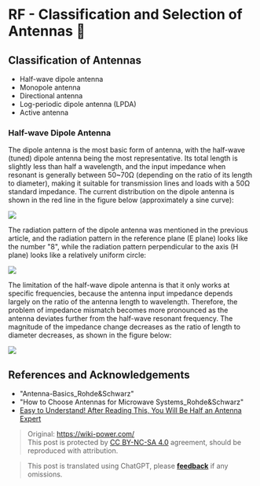 # RF - Classification and Selection of Antennas 🚧

## Classification of Antennas

- Half-wave dipole antenna
- Monopole antenna
- Directional antenna
- Log-periodic dipole antenna (LPDA)
- Active antenna

### Half-wave Dipole Antenna

The dipole antenna is the most basic form of antenna, with the half-wave (tuned) dipole antenna being the most representative. Its total length is slightly less than half a wavelength, and the input impedance when resonant is generally between 50~70Ω (depending on the ratio of its length to diameter), making it suitable for transmission lines and loads with a 50Ω standard impedance. The current distribution on the dipole antenna is shown in the red line in the figure below (approximately a sine curve):

![](https://img.wiki-power.com/d/wiki-media/img/20220620095017.png)

The radiation pattern of the dipole antenna was mentioned in the previous article, and the radiation pattern in the reference plane (E plane) looks like the number "8", while the radiation pattern perpendicular to the axis (H plane) looks like a relatively uniform circle:

![](https://img.wiki-power.com/d/wiki-media/img/20220615110744.png)

The limitation of the half-wave dipole antenna is that it only works at specific frequencies, because the antenna input impedance depends largely on the ratio of the antenna length to wavelength. Therefore, the problem of impedance mismatch becomes more pronounced as the antenna deviates further from the half-wave resonant frequency. The magnitude of the impedance change decreases as the ratio of length to diameter decreases, as shown in the figure below:

![](https://img.wiki-power.com/d/wiki-media/img/20220620142357.png)

## References and Acknowledgements

- "Antenna-Basics_Rohde&Schwarz"
- "How to Choose Antennas for Microwave Systems_Rohde&Schwarz"
- [Easy to Understand! After Reading This, You Will Be Half an Antenna Expert](https://zhuanlan.zhihu.com/p/51098683)

> Original: <https://wiki-power.com/>  
> This post is protected by [CC BY-NC-SA 4.0](https://creativecommons.org/licenses/by/4.0/deed.en) agreement, should be reproduced with attribution.

> This post is translated using ChatGPT, please [**feedback**](https://github.com/linyuxuanlin/Wiki_MkDocs/issues/new) if any omissions.
